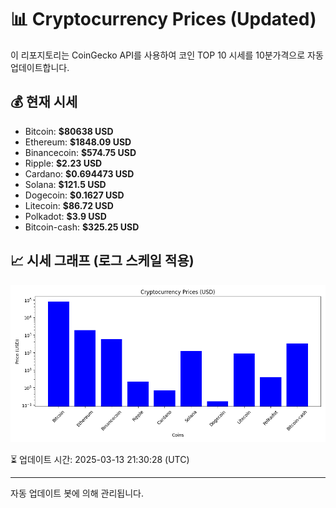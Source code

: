 
# 📊 Cryptocurrency Prices (Updated)

이 리포지토리는 CoinGecko API를 사용하여 코인 TOP 10 시세를 10분가격으로 자동 업데이트합니다.

## 💰 현재 시세
- Bitcoin: **$80638 USD**
- Ethereum: **$1848.09 USD**
- Binancecoin: **$574.75 USD**
- Ripple: **$2.23 USD**
- Cardano: **$0.694473 USD**
- Solana: **$121.5 USD**
- Dogecoin: **$0.1627 USD**
- Litecoin: **$86.72 USD**
- Polkadot: **$3.9 USD**
- Bitcoin-cash: **$325.25 USD**

## 📈 시세 그래프 (로그 스케일 적용)
![Crypto Prices](crypto_prices.png)

⏳ 업데이트 시간: 2025-03-13 21:30:28 (UTC)

---
자동 업데이트 봇에 의해 관리됩니다.
